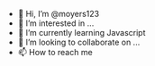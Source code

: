 - 👋 Hi, I’m @moyers123
- 👀 I’m interested in ...
- 🌱 I’m currently learning Javascript
- 💞️ I’m looking to collaborate on ...
- 📫 How to reach me 

<!---
moyers123/moyers123 is a ✨ special ✨ repository because its `README.md` (this file) appears on your GitHub profile.
You can click the Preview link to take a look at your changes.
--->
